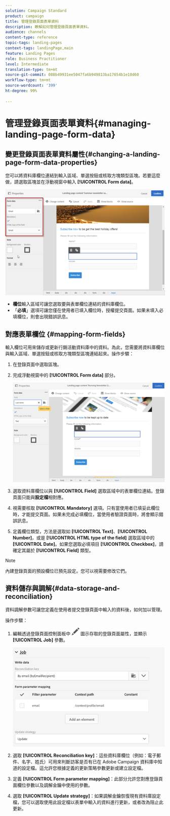 ```yaml
---
solution: Campaign Standard
product: campaign
title: 管理登錄頁面表單資料
description: 瞭解如何管理登錄頁面表單資料。
audience: channels
content-type: reference
topic-tags: landing-pages
context-tags: landingPage,main
feature: Landing Pages
role: Business Practitioner
level: Intermediate
translation-type: tm+mt
source-git-commit: 088b49931ee5047fa6b949813ba17654b1e10d60
workflow-type: tm+mt
source-wordcount: '399'
ht-degree: 99%

---
```



# 管理登錄頁面表單資料{#managing-landing-page-form-data}

## 變更登錄頁面表單資料屬性{#changing-a-landing-page-form-data-properties}

您可以將資料庫欄位連結到輸入區域、單選按鈕或核取方塊類型區塊。若要這麼做，請選取區塊並在浮動視窗中輸入 **[!UICONTROL Form data]**。

![](assets/delivery_content_9.png)

* **欄位**&#x200B;輸入區域可讓您選取要與表單欄位連結的資料庫欄位。
* 「**必填**」選項可讓您僅在使用者已填入欄位時，授權提交頁面。如果未填入必填欄位，則會出現錯誤訊息。

## 對應表單欄位 {#mapping-form-fields}

輸入欄位可用來儲存或更新行銷活動資料庫中的資料。為此，您需要將資料庫欄位與輸入區域、單選按鈕或核取方塊類型區塊連結起來。操作步驟：

1. 在登錄頁面中選取區塊。
1. 完成浮動視窗中的 **[!UICONTROL Form data]** 部分。

   ![](assets/editing_lp_content_4.png)

1. 選取資料庫欄位以與 **[!UICONTROL Field]** 選取區域中的表單欄位連結。登錄頁面只能與&#x200B;**設定檔**&#x200B;相對應。

1. 視需要核取 **[!UICONTROL Mandatory]** 選項。只有當使用者已填妥此欄位時，才能提交頁面。如果未完成必填欄位，當使用者驗證頁面時，將會顯示錯誤訊息。

1. 定義欄位類型，方法是選取如 **[!UICONTROL Text]**、**[!UICONTROL Number]**，或是 **[!UICONTROL HTML type of the field]** 選取區域中的 **[!UICONTROL Date]**。如果您選取必填項目 **[!UICONTROL Checkbox]**，請確定其屬於 **[!UICONTROL Field]** 類型。

>[!NOTE]
>
>內建登錄頁面的預設欄位已預先設定。您可以視需要修改它們。

## 資料儲存與調解{#data-storage-and-reconciliation}

資料調解參數可讓您定義在使用者提交登錄頁面中輸入的資料後，如何加以管理。

操作步驟：

1. 編輯透過登錄頁面控制面板中 ![](assets/edit_darkgrey-24px.png) 圖示存取的登錄頁面屬性，並顯示 **[!UICONTROL Job]** 參數。

   ![](assets/lp_parameters_4.png)

1. 選取 **[!UICONTROL Reconciliation key]**：這些資料庫欄位（例如：電子郵件、名字、姓氏）可用來判斷訪客是否有已在 Adobe Campaign 資料庫中知道的設定檔。這允許您根據定義的更新策略參數更新或建立設定檔。
1. 定義 **[!UICONTROL Form parameter mapping]**：此部分允許您對應登錄頁面欄位參數以及調解金鑰中使用的參數。
1. 選取 **[!UICONTROL Update strategy]**：如果調解金鑰恢復現有資料庫設定檔，您可以選取使用此設定檔以表單中輸入的資料進行更新，或者改為阻止此更新。
